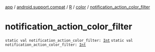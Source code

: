 [app](../../../index.md) / [android.support.compat](../../index.md) / [R](../index.md) / [color](index.md) / [notification_action_color_filter](.)

# notification_action_color_filter

`static val notification_action_color_filter: `[`Int`](https://kotlinlang.org/api/latest/jvm/stdlib/kotlin/-int/index.html)
`static val notification_action_color_filter: `[`Int`](https://kotlinlang.org/api/latest/jvm/stdlib/kotlin/-int/index.html)